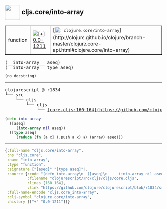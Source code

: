 ## <img width="48px" valign="middle" src="http://i.imgur.com/Hi20huC.png"> cljs.core/into-array

 <table border="1">
<tr>
<td>function</td>
<td><a href="https://github.com/cljsinfo/api-refs/tree/0.0-1211"><img valign="middle" alt="[+] 0.0-1211" src="https://img.shields.io/badge/+-0.0--1211-lightgrey.svg"></a> </td>
<td>
[<img height="24px" valign="middle" src="http://i.imgur.com/1GjPKvB.png"> <samp>clojure.core/into-array</samp>](http://clojure.github.io/clojure/branch-master/clojure.core-api.html#clojure.core/into-array)
</td>
</tr>
</table>

 <samp>
(__into-array__ aseq)<br>
(__into-array__ type aseq)<br>
</samp>

```
(no docstring)
```

---

 <pre>
clojurescript @ r1834
└── src
    └── cljs
        └── cljs
            └── <ins>[core.cljs:160-164](https://github.com/clojure/clojurescript/blob/r1834/src/cljs/cljs/core.cljs#L160-L164)</ins>
</pre>

```clj
(defn into-array
  ([aseq]
     (into-array nil aseq))
  ([type aseq]
     (reduce (fn [a x] (.push a x) a) (array) aseq)))
```


---

```clj
{:full-name "cljs.core/into-array",
 :ns "cljs.core",
 :name "into-array",
 :type "function",
 :signature ["[aseq]" "[type aseq]"],
 :source {:code "(defn into-array\n  ([aseq]\n     (into-array nil aseq))\n  ([type aseq]\n     (reduce (fn [a x] (.push a x) a) (array) aseq)))",
          :filename "clojurescript/src/cljs/cljs/core.cljs",
          :lines [160 164],
          :link "https://github.com/clojure/clojurescript/blob/r1834/src/cljs/cljs/core.cljs#L160-L164"},
 :full-name-encode "cljs.core_into-array",
 :clj-symbol "clojure.core/into-array",
 :history [["+" "0.0-1211"]]}

```
